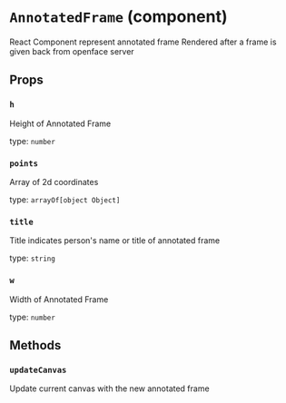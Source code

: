 `AnnotatedFrame` (component)
============================

React Component represent annotated frame 
Rendered after a frame is given back from openface server

Props
-----

### `h`

Height of Annotated Frame

type: `number`


### `points`

Array of 2d coordinates

type: `arrayOf[object Object]`


### `title`

Title indicates person's name or title of annotated frame

type: `string`


### `w`

Width of Annotated Frame

type: `number`


Methods
-------

### `updateCanvas`
Update current canvas with the new annotated frame


